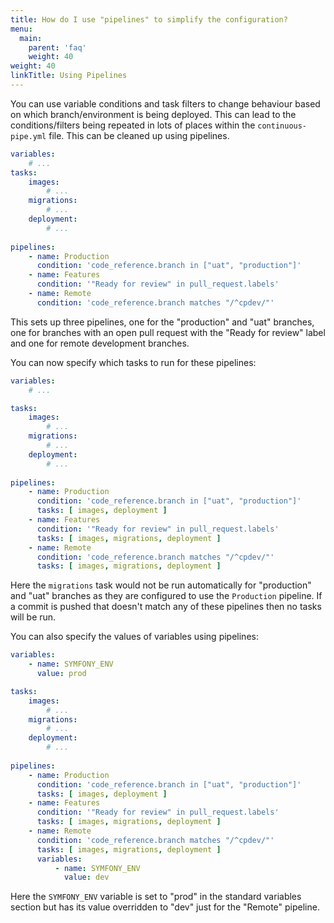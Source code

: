 ```yaml
---
title: How do I use "pipelines" to simplify the configuration?
menu:
  main:
    parent: 'faq'
    weight: 40
weight: 40
linkTitle: Using Pipelines
---
```

You can use variable conditions and task filters to change behaviour based on which branch/environment is being deployed. This can lead to the conditions/filters being repeated in lots of places within the `continuous-pipe.yml` file. This can be cleaned up using pipelines.

```yaml
variables:
    # ...
tasks:
    images:
        # ...
    migrations:
        # ...
    deployment:
        # ...
        
pipelines:
    - name: Production
      condition: 'code_reference.branch in ["uat", "production"]'
    - name: Features
      condition: '"Ready for review" in pull_request.labels'
    - name: Remote
      condition: 'code_reference.branch matches "/^cpdev/"'
```

This sets up three pipelines, one for the "production" and "uat" branches, one for branches with an open pull request with the "Ready for review" label and one for remote development branches.

You can now specify which tasks to run for these pipelines:

```yaml
variables:
    # ...

tasks:
    images:
        # ...
    migrations:
        # ...
    deployment:
        # ...
        
pipelines:
    - name: Production
      condition: 'code_reference.branch in ["uat", "production"]'
      tasks: [ images, deployment ]
    - name: Features
      condition: '"Ready for review" in pull_request.labels'
      tasks: [ images, migrations, deployment ]
    - name: Remote
      condition: 'code_reference.branch matches "/^cpdev/"'
      tasks: [ images, migrations, deployment ]
```

Here the `migrations` task would not be run automatically for "production" and "uat" branches as they are configured to use the `Production` pipeline. If a commit is pushed that doesn't match any of these pipelines then no tasks will be run.

You can also specify the values of variables using pipelines:

```yaml
variables:
    - name: SYMFONY_ENV
      value: prod

tasks:
    images:
        # ...
    migrations:
        # ...
    deployment:
        # ...
        
pipelines:
    - name: Production
      condition: 'code_reference.branch in ["uat", "production"]'
      tasks: [ images, deployment ]
    - name: Features
      condition: '"Ready for review" in pull_request.labels'
      tasks: [ images, migrations, deployment ]
    - name: Remote
      condition: 'code_reference.branch matches "/^cpdev/"'
      tasks: [ images, migrations, deployment ]
      variables:
          - name: SYMFONY_ENV
            value: dev
```

Here the `SYMFONY_ENV` variable is set to "prod" in the standard variables section but has its value overridden to "dev" just for the "Remote" pipeline.
